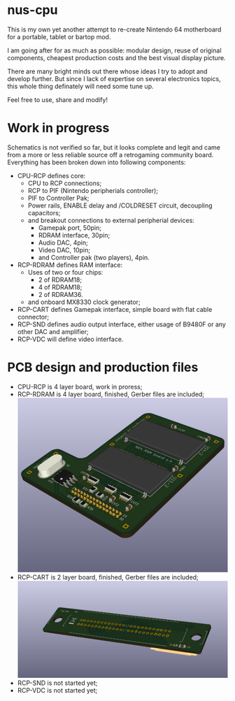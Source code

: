 # nus-cpu

This is my own yet another attempt to re-create Nintendo 64 motherboard for a portable, tablet or bartop mod.

I am going after for as much as possible: modular design, reuse of original components, cheapest production costs and the best visual display picture.

There are many bright minds out there whose ideas I try to adopt and develop further. But since I lack of expertise on several electronics topics, this whole thing definately will need some tune up.

Feel free to use, share and modify!

# Work in progress
Schematics is not verified so far, but it looks complete and legit and came from a more or less reliable source off a retrogaming community board. Everything has been broken down into following components:
* CPU-RCP defines core:
    * CPU to RCP connections;
    * RCP to PIF (Nintendo peripherials controller);
    * PIF to Controller Pak;
    * Power rails, ENABLE delay and /COLDRESET circuit, decoupling capacitors;
    * and breakout connections to external peripherial devices:
        * Gamepak port, 50pin;
        * RDRAM interface, 30pin;
        * Audio DAC, 4pin;
        * Video DAC, 10pin;
        * and Controller pak (two players), 4pin.
* RCP-RDRAM defines RAM interface:
    * Uses of two or four chips:
        * 2 of RDRAM18;
        * 4 of RDRAM18;
        * 2 of RDRAM36.
    * and onboard MX8330 clock generator;
* RCP-CART defines Gamepak interface, simple board with flat cable connector;
* RCP-SND defines audio output interface, either usage of B9480F or any other DAC and amplifier;
* RCP-VDC will define video interface.

# PCB design and production files
* CPU-RCP is 4 layer board, work in proress;
* RCP-RDRAM is 4 layer board, finished, Gerber files are included;
![RDRAM Board](https://github.com/dmkfasi/nus-cpu/blob/master/kicad/rcp-rdram/PCB-3d-preview-ortho.png)
* RCP-CART is 2 layer board, finished, Gerber files are included;
![Gamepak Board](https://github.com/dmkfasi/nus-cpu/blob/master/kicad/rcp-cart/PCB-3d-preview-ortho.png?raw=true)
* RCP-SND is not started yet;
* RCP-VDC is not started yet;

